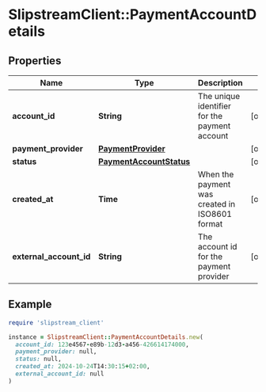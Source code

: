 # SlipstreamClient::PaymentAccountDetails

## Properties

| Name | Type | Description | Notes |
| ---- | ---- | ----------- | ----- |
| **account_id** | **String** | The unique identifier for the payment account | [optional] |
| **payment_provider** | [**PaymentProvider**](PaymentProvider.md) |  | [optional] |
| **status** | [**PaymentAccountStatus**](PaymentAccountStatus.md) |  | [optional] |
| **created_at** | **Time** | When the payment was created in ISO8601 format | [optional] |
| **external_account_id** | **String** | The account id for the payment provider | [optional] |

## Example

```ruby
require 'slipstream_client'

instance = SlipstreamClient::PaymentAccountDetails.new(
  account_id: 123e4567-e89b-12d3-a456-426614174000,
  payment_provider: null,
  status: null,
  created_at: 2024-10-24T14:30:15+02:00,
  external_account_id: null
)
```

